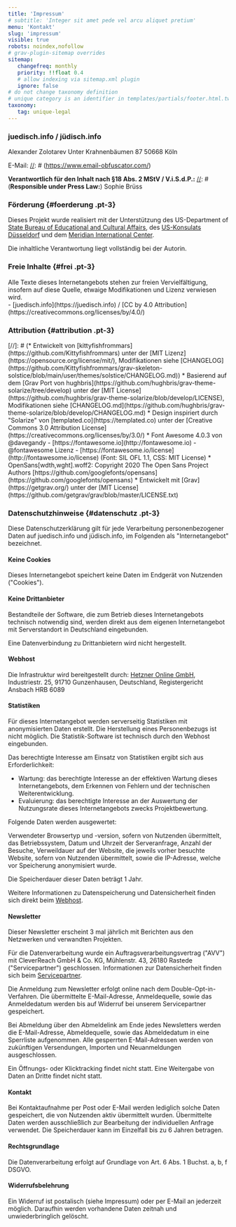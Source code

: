 ```yaml
---
title: 'Impressum'
# subtitle: 'Integer sit amet pede vel arcu aliquet pretium'
menu: 'Kontakt'
slug: 'impressum'
visible: true
robots: noindex,nofollow
# grav-plugin-sitemap overrides
sitemap:
   changefreq: monthly
   priority: !!float 0.4
   # allow indexing via sitemap.xml plugin
   ignore: false
# do not change taxonomy definition
# unique category is an identifier in templates/partials/footer.html.twig
taxonomy:
   tag: unique-legal
---
```

### juedisch.info / jüdisch.info
<div class="color-link-text" markdown="1">
Alexander Zolotarev
Unter Krahnenbäumen 87
50668 Köln

E-Mail: <a href="javascript:location='mailto:\u006b\u006f\u006e\u0074\u0061\u006b\u0074\u0040\u006a\u0075\u0065\u0064\u0069\u0073\u0063\u0068\u002e\u0069\u006e\u0066\u006f';void 0"><script type="text/javascript">document.write('\u006b\u006f\u006e\u0074\u0061\u006b\u0074\u0040\u006a\u0075\u0065\u0064\u0069\u0073\u0063\u0068\u002e\u0069\u006e\u0066\u006f')</script></a>
[//]: # (https://www.email-obfuscator.com/)

[//]: # (USt-ID: DE 000 000 009)

**Verantwortlich für den Inhalt nach §18 Abs. 2 MStV / V.i.S.d.P.:**
[//]: # (**Responsible under Press Law:**)
Sophie Brüss
</div>

### Förderung {#foerderung .pt-3}
<div class="color-link-text" markdown="1">
Dieses Projekt wurde realisiert mit der Unterstützung des US-Department of <a href="https://eca.state.gov/about-bureau">State Bureau of Educational and Cultural Affairs</a>, des <a href="https://de.usembassy.gov/de/location/dusseldorf-de/">US-Konsulats Düsseldorf</a> und dem <a href="https://www.meridian.org/">Meridian International Center</a>.

Die inhaltliche Verantwortung liegt vollständig bei der Autorin.
</div>

### Freie Inhalte {#frei .pt-3}
<div class="color-link-text" markdown="1">
Alle Texte dieses Internetangebots stehen zur freien Vervielfältigung, insofern auf diese Quelle, etwaige Modifikationen und Lizenz verwiesen wird.<br> - [juedisch.info](https://juedisch.info) / [CC by 4.0 Attribution](https://creativecommons.org/licenses/by/4.0/)
</div>

### Attribution {#attribution .pt-3}
<div class="color-link-text" markdown="1">
[//]: # (* Entwickelt von [kittyfishfrommars](https://github.com/Kittyfishfrommars) unter der [MIT Lizenz](https://opensource.org/license/mit/), Modifikationen siehe [CHANGELOG](https://github.com/Kittyfishfrommars/grav-skeleton-solstice/blob/main/user/themes/solstice/CHANGELOG.md))
* Basierend auf dem [Grav Port von hughbris](https://github.com/hughbris/grav-theme-solarize/tree/develop) unter der [MIT License](https://github.com/hughbris/grav-theme-solarize/blob/develop/LICENSE), Modifikationen siehe [CHANGELOG.md](https://github.com/hughbris/grav-theme-solarize/blob/develop/CHANGELOG.md)
* Design inspiriert durch "Solarize" von [templated.co](https://templated.co) unter der [Creative Commons 3.0 Attribution License](https://creativecommons.org/licenses/by/3.0/)
* Font Awesome 4.0.3 von @davegandy - [https://fontawesome.io](http://fontawesome.io) - @fontawesome
Lizenz - [https://fontawesome.io/license](http://fontawesome.io/license) (Font: SIL OFL 1.1, CSS: MIT License)
* OpenSans[wdth,wght].woff2: Copyright 2020 The Open Sans Project Authors [https://github.com/googlefonts/opensans](https://github.com/googlefonts/opensans)
* Entwickelt mit [Grav](https://getgrav.org/) unter der [MIT License](https://github.com/getgrav/grav/blob/master/LICENSE.txt)
</div>

### Datenschutzhinweise {#datenschutz .pt-3}
<div class="color-link-text" markdown="1">
Diese Datenschutzerklärung gilt für jede Verarbeitung personenbezogener Daten auf juedisch.info und jüdisch.info, im Folgenden als "Internetangebot" bezeichnet.

#### Keine Cookies

Dieses Internetangebot speichert keine Daten im Endgerät von Nutzenden ("Cookies").

#### Keine Drittanbieter

Bestandteile der Software, die zum Betrieb dieses Internetangebots technisch notwendig sind, werden direkt aus dem eigenen Internetangebot mit Serverstandort in Deutschland eingebunden.

Eine Datenverbindung zu Drittanbietern wird nicht hergestellt.

#### Webhost

Die Infrastruktur wird bereitgestellt durch:
[Hetzner Online GmbH](https://www.hetzner.com/de/legal/legal-notice), Industriestr. 25, 91710 Gunzenhausen, Deutschland, Registergericht Ansbach HRB 6089

#### Statistiken

Für dieses Internetangebot werden serverseitig Statistiken mit anonymisierten Daten erstellt. Die Herstellung eines Personenbezugs ist nicht möglich. Die Statistik-Software ist technisch durch den Webhost eingebunden.

Das berechtigte Interesse am Einsatz von Statistiken ergibt sich aus Erforderlichkeit:

* Wartung: das berechtigte Interesse an der effektiven Wartung dieses Internetangebots, dem Erkennen von Fehlern und der technischen Weiterentwicklung.
* Evaluierung: das berechtigte Interesse an der Auswertung der Nutzungsrate dieses Internetangebots zwecks Projektbewertung.

Folgende Daten werden ausgewertet:

Verwendeter Browsertyp und -version, sofern von Nutzenden übermittelt, das Betriebssystem, Datum und Uhrzeit der Serveranfrage, Anzahl der Besuche, Verweildauer auf der Website, die jeweils vorher besuchte Website, sofern von Nutzenden übermittelt, sowie die IP-Adresse, welche vor Speicherung anonymisiert wurde.

Die Speicherdauer dieser Daten beträgt 1 Jahr.

Weitere Informationen zu Datenspeicherung und Datensicherheit finden sich direkt beim [Webhost](https://docs.hetzner.com/de/general/general-terms-and-conditions/data-privacy-faq/).

#### Newsletter

Dieser Newsletter erscheint 3 mal jährlich mit Berichten aus den Netzwerken und verwandten Projekten.

Für die Datenverarbeitung wurde ein Auftragsverarbeitungsvertrag ("AVV") mit CleverReach GmbH & Co. KG, Mühlenstr. 43, 26180 Rastede ("Servicepartner") geschlossen. Informationen zur Datensicherheit finden sich beim <a href="https://www.cleverreach.com/de-de/datensicherheit/">Servicepartner</a>.

Die Anmeldung zum Newsletter erfolgt online nach dem Double-Opt-in-Verfahren. Die übermittelte E-Mail-Adresse, Anmeldequelle, sowie das Anmeldedatum werden bis auf Widerruf bei unserem Servicepartner gespeichert.

Bei Abmeldung über den Abmeldelink am Ende jedes Newsletters werden die E-Mail-Adresse, Abmeldequelle, sowie das Abmeldedatum in eine Sperrliste aufgenommen. Alle gesperrten E-Mail-Adressen werden von zukünftigen Versendungen, Importen und Neuanmeldungen ausgeschlossen.

Ein Öffnungs- oder Klicktracking findet nicht statt. Eine Weitergabe von Daten an Dritte findet nicht statt.

#### Kontakt

Bei Kontaktaufnahme per Post oder E-Mail werden lediglich solche Daten gespeichert, die von Nutzenden aktiv übermittelt wurden. Übermittelte Daten werden ausschließlich zur Bearbeitung der individuellen Anfrage verwendet. Die Speicherdauer kann im Einzelfall bis zu 6 Jahren betragen.

#### Rechtsgrundlage

Die Datenverarbeitung erfolgt auf Grundlage von Art. 6 Abs. 1 Buchst. a, b, f DSGVO.

#### Widerrufsbelehrung

Ein Widerruf ist postalisch (siehe Impressum) oder per E-Mail an <a href="javascript:location='mailto:\u006b\u006f\u006e\u0074\u0061\u006b\u0074\u0040\u006a\u0075\u0065\u0064\u0069\u0073\u0063\u0068\u002e\u0069\u006e\u0066\u006f';void 0"><script type="text/javascript">document.write('\u006b\u006f\u006e\u0074\u0061\u006b\u0074\u0040\u006a\u0075\u0065\u0064\u0069\u0073\u0063\u0068\u002e\u0069\u006e\u0066\u006f')</script></a> jederzeit möglich. Daraufhin werden vorhandene Daten zeitnah und unwiederbringlich gelöscht.
</div>